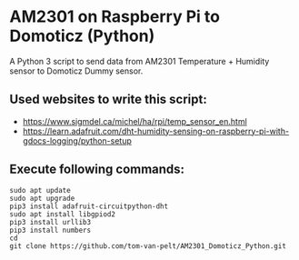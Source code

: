 # AM2301 on Raspberry Pi to Domoticz (Python)

A Python 3 script to send data from AM2301 Temperature + Humidity sensor to Domoticz Dummy sensor.
## Used websites to write this script: 
- https://www.sigmdel.ca/michel/ha/rpi/temp_sensor_en.html
- https://learn.adafruit.com/dht-humidity-sensing-on-raspberry-pi-with-gdocs-logging/python-setup

## Execute following commands:
```
sudo apt update
sudo apt upgrade
pip3 install adafruit-circuitpython-dht
sudo apt install libgpiod2
pip3 install urllib3
pip3 install numbers
cd
git clone https://github.com/tom-van-pelt/AM2301_Domoticz_Python.git
```
